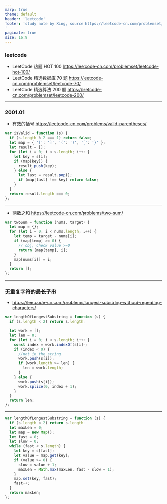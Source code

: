 ```yaml
---
marp: true
theme: default
header: 'leetcode'
footer: 'study note by Xing, source https://leetcode-cn.com/problemset/all/?topicSlugs=stack
'
paginate: true
size: 16:9
---
```


### leetcode

- LeetCode 热题 HOT 100 https://leetcode-cn.com/problemset/leetcode-hot-100/
- LeetCode 精选数据库 70 题 https://leetcode-cn.com/problemset/leetcode-70/
- LeetCode 精选算法 200 题 https://leetcode-cn.com/problemset/leetcode-200/

---

### 2001.01

- 有效的括号 https://leetcode-cn.com/problems/valid-parentheses/

```js
var isValid = function (s) {
  if (s.length % 2 === 1) return false;
  let map = { '[': ']', '(': ')', '{': '}' };
  let result = [];
  for (let i = 0; i < s.length; i++) {
    let key = s[i];
    if (map[key]) {
      result.push(key);
    } else {
      let last = result.pop();
      if (map[last] !== key) return false;
    }
  }
  return result.length === 0;
};
```

---

- 两数之和 https://leetcode-cn.com/problems/two-sum/

```js
var twoSum = function (nums, target) {
  let map = {};
  for (let i = 0; i < nums.length; i++) {
    let temp = target - nums[i];
    if (map[temp] >= 0) {
      // obj, check value >=0
      return [map[temp], i];
    }
    map[nums[i]] = i;
  }
  return [];
};
```

---

### 无重复字符的最长子串

- https://leetcode-cn.com/problems/longest-substring-without-repeating-characters/

```js
var lengthOfLongestSubstring = function (s) {
  if (s.length < 2) return s.length;

  let work = [];
  let len = 0;
  for (let i = 0; i < s.length; i++) {
    const index = work.indexOf(s[i]);
    if (index < 0) {
      //not in the string
      work.push(s[i]);
      if (work.length >= len) {
        len = work.length;
      }
    } else {
      work.push(s[i]);
      work.splice(0, index + 1);
    }
  }
  return len;
};
```

---

```js
var lengthOfLongestSubstring = function (s) {
  if (s.length < 2) return s.length;
  let maxLen = 0;
  let map = new Map();
  let fast = 0;
  let slow = 0;
  while (fast < s.length) {
    let key = s[fast];
    let value = map.get(key);
    if (value >= 0) {
      slow = value + 1;
      maxLen = Math.max(maxLen, fast - slow + 1);
    }
    map.set(key, fast);
    fast++;
  }
  return maxLen;
};
```
